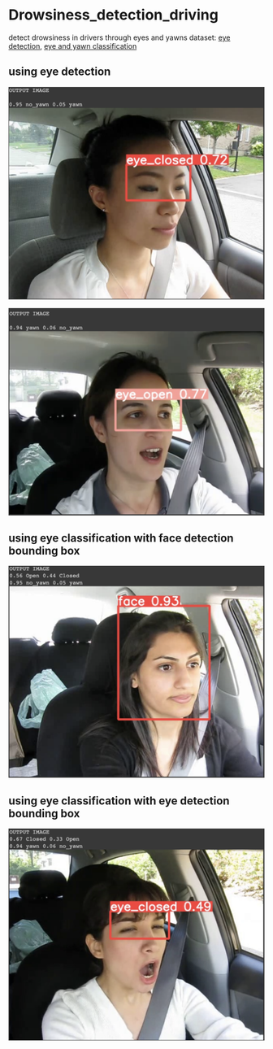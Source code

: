 # Drowsiness_detection_driving
detect drowsiness in drivers through eyes and yawns
dataset: [eye detection](https://universe.roboflow.com/ai-project-t1xm8/eye-detector-01g2k), [eye and yawn classification](https://www.kaggle.com/datasets/dheerajperumandla/drowsiness-dataset) 

## using eye detection

<p align="center">
<img src="images_outputs/Screenshot 2023-05-21 at 11.56.28 PM.png "Title"using eye detection"/>
</p>

<p align="center">
<img src="images_outputs/Screenshot 2023-05-21 at 11.56.59 PM.png"Title"using eye detection"/>
</p>

## using eye classification with face detection bounding box

<p align="center">
<img src="images_outputs/Screenshot 2023-05-21 at 11.56.40 PM.png "Title"using eye detection"/>
</p>

## using eye classification with eye detection bounding box

<p align="center">
<img src="images_outputs/Screenshot 2023-05-21 at 11.56.49 PM.png"Title"using eye detection"/>
</p>
